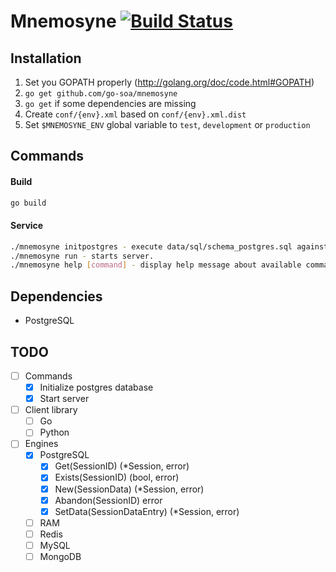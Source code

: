 Mnemosyne [![Build Status](https://travis-ci.org/go-soa/mnemosyne.svg)](https://travis-ci.org/go-soa/mnemosyne)
=============
Installation
------------
1. Set you GOPATH properly (http://golang.org/doc/code.html#GOPATH)
2. `go get github.com/go-soa/mnemosyne`
3. `go get` if some dependencies are missing
4. Create `conf/{env}.xml` based on `conf/{env}.xml.dist`
5. Set `$MNEMOSYNE_ENV` global variable to `test`, `development` or `production`

Commands
--------

#### Build
```bash
go build
```

#### Service
```bash
./mnemosyne initpostgres - execute data/sql/schema_postgres.sql against configured database.
./mnemosyne run - starts server.
./mnemosyne help [command] - display help message about available commands
```

Dependencies
------------
- PostgreSQL

TODO
----
- [ ] Commands
	- [x] Initialize postgres database
	- [x] Start server
- [ ] Client library
    - [ ] Go
    - [ ] Python
- [ ] Engines
	- [x] PostgreSQL
		- [x] Get(SessionID) (*Session, error)
		- [x] Exists(SessionID) (bool, error)
		- [x] New(SessionData) (*Session, error)
		- [x] Abandon(SessionID) error
		- [x] SetData(SessionDataEntry) (*Session, error)
	- [ ] RAM
	- [ ] Redis
	- [ ] MySQL
	- [ ] MongoDB
